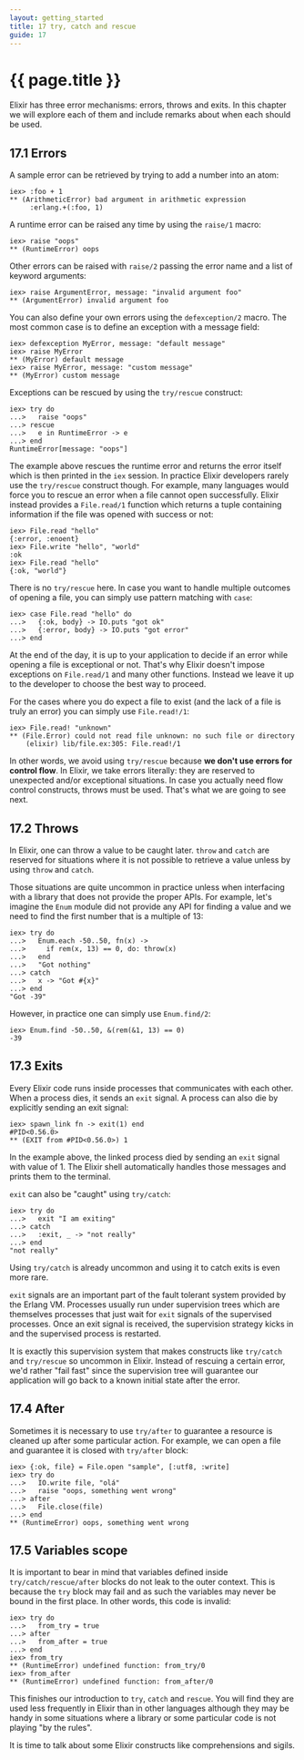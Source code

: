 ```yaml
---
layout: getting_started
title: 17 try, catch and rescue
guide: 17
---
```


# {{ page.title }}

  <div class="toc"></div>

Elixir has three error mechanisms: errors, throws and exits. In this chapter we will explore each of them and include remarks about when each should be used.

## 17.1 Errors

A sample error can be retrieved by trying to add a number into an atom:

```iex
iex> :foo + 1
** (ArithmeticError) bad argument in arithmetic expression
     :erlang.+(:foo, 1)
```

A runtime error can be raised any time by using the `raise/1` macro:

```iex
iex> raise "oops"
** (RuntimeError) oops
```

Other errors can be raised with `raise/2` passing the error name and a list of keyword arguments:

```iex
iex> raise ArgumentError, message: "invalid argument foo"
** (ArgumentError) invalid argument foo
```

You can also define your own errors using the `defexception/2` macro. The most common case is to define an exception with a message field:

```iex
iex> defexception MyError, message: "default message"
iex> raise MyError
** (MyError) default message
iex> raise MyError, message: "custom message"
** (MyError) custom message
```

Exceptions can be rescued by using the `try/rescue` construct:

```iex
iex> try do
...>   raise "oops"
...> rescue
...>   e in RuntimeError -> e
...> end
RuntimeError[message: "oops"]
```

The example above rescues the runtime error and returns the error itself which is then printed in the `iex` session. In practice Elixir developers rarely use the `try/rescue` construct though. For example, many languages would force you to rescue an error when a file cannot open successfully. Elixir instead provides a `File.read/1` function which returns a tuple containing information if the file was opened with success or not:

```iex
iex> File.read "hello"
{:error, :enoent}
iex> File.write "hello", "world"
:ok
iex> File.read "hello"
{:ok, "world"}
````

There is no `try/rescue` here. In case you want to handle multiple outcomes of opening a file, you can simply use pattern matching with `case`:

```iex
iex> case File.read "hello" do
...>   {:ok, body} -> IO.puts "got ok"
...>   {:error, body} -> IO.puts "got error"
...> end
```

At the end of the day, it is up to your application to decide if an error while opening a file is exceptional or not. That's why Elixir doesn't impose exceptions on `File.read/1` and many other functions. Instead we leave it up to the developer to choose the best way to proceed.

For the cases where you do expect a file to exist (and the lack of a file is truly an error) you can simply use `File.read!/1`:

```iex
iex> File.read! "unknown"
** (File.Error) could not read file unknown: no such file or directory
    (elixir) lib/file.ex:305: File.read!/1
```

In other words, we avoid using `try/rescue` because **we don't use errors for control flow**. In Elixir, we take errors literally: they are reserved to unexpected and/or exceptional situations. In case you actually need flow control constructs, throws must be used. That's what we are going to see next.

## 17.2 Throws

In Elixir, one can throw a value to be caught later. `throw` and `catch` are reserved for situations where it is not possible to retrieve a value unless by using `throw` and `catch`.

Those situations are quite uncommon in practice unless when interfacing with a library that does not provide the proper APIs. For example, let's imagine the `Enum` module did not provide any API for finding a value and we need to find the first number that is a multiple of 13:

```iex
iex> try do
...>   Enum.each -50..50, fn(x) ->
...>     if rem(x, 13) == 0, do: throw(x)
...>   end
...>   "Got nothing"
...> catch
...>   x -> "Got #{x}"
...> end
"Got -39"
```

However, in practice one can simply use `Enum.find/2`:

```iex
iex> Enum.find -50..50, &(rem(&1, 13) == 0)
-39
```

## 17.3 Exits

Every Elixir code runs inside processes that communicates with each other. When a process dies, it sends an `exit` signal. A process can also die by explicitly sending an exit signal:

```iex
iex> spawn_link fn -> exit(1) end
#PID<0.56.0>
** (EXIT from #PID<0.56.0>) 1
```

In the example above, the linked process died by sending an `exit` signal with value of 1. The Elixir shell automatically handles those messages and prints them to the terminal.

`exit` can also be "caught" using `try/catch`:

```iex
iex> try do
...>   exit "I am exiting"
...> catch
...>   :exit, _ -> "not really"
...> end
"not really"
```

Using `try/catch` is already uncommon and using it to catch exits is even more rare.

`exit` signals are an important part of the fault tolerant system provided by the Erlang VM. Processes usually run under supervision trees which are themselves processes that just wait for `exit` signals of the supervised processes. Once an exit signal is received, the supervision strategy kicks in and the supervised process is restarted.

It is exactly this supervision system that makes constructs like `try/catch` and `try/rescue` so uncommon in Elixir. Instead of rescuing a certain error, we'd rather "fail fast" since the supervision tree will guarantee our application will go back to a known initial state after the error.

## 17.4 After

Sometimes it is necessary to use `try/after` to guarantee a resource is cleaned up after some particular action. For example, we can open a file and guarantee it is closed with `try/after` block:

```iex
iex> {:ok, file} = File.open "sample", [:utf8, :write]
iex> try do
...>   IO.write file, "olá"
...>   raise "oops, something went wrong"
...> after
...>   File.close(file)
...> end
** (RuntimeError) oops, something went wrong
```

## 17.5 Variables scope

It is important to bear in mind that variables defined inside `try/catch/rescue/after` blocks do not leak to the outer context. This is because the `try` block may fail and as such the variables may never be bound in the first place. In other words, this code is invalid:

```iex
iex> try do
...>   from_try = true
...> after
...>   from_after = true
...> end
iex> from_try
** (RuntimeError) undefined function: from_try/0
iex> from_after
** (RuntimeError) undefined function: from_after/0
```

This finishes our introduction to `try`, `catch` and `rescue`. You will find they are used less frequently in Elixir than in other languages although they may be handy in some situations where a library or some particular code is not playing "by the rules".

It is time to talk about some Elixir constructs like comprehensions and sigils.

